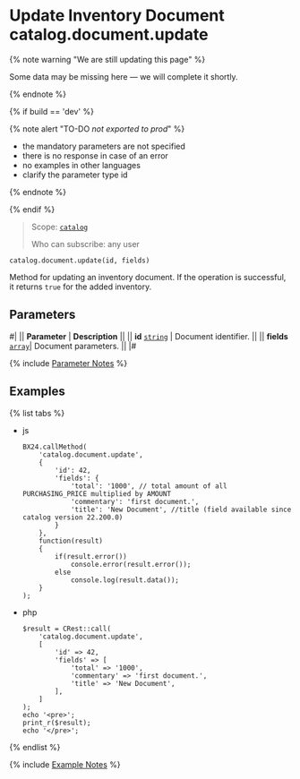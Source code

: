 # Update Inventory Document catalog.document.update

{% note warning "We are still updating this page" %}

Some data may be missing here — we will complete it shortly.

{% endnote %}

{% if build == 'dev' %}

{% note alert "TO-DO _not exported to prod_" %}

- the mandatory parameters are not specified
- there is no response in case of an error
- no examples in other languages
- clarify the parameter type id

{% endnote %}

{% endif %}

> Scope: [`catalog`](../../scopes/permissions.md)
>
> Who can subscribe: any user

```http
catalog.document.update(id, fields)
```

Method for updating an inventory document. If the operation is successful, it returns `true` for the added inventory.

## Parameters

#|
|| **Parameter** | **Description** ||
|| **id**
[`string`](../../data-types.md) | Document identifier. ||
|| **fields** 
[`array`](../../data-types.md)|  Document parameters. ||
|#

{% include [Parameter Notes](../../../_includes/required.md) %}

## Examples

{% list tabs %}

- js
  
    ```
    BX24.callMethod(
        'catalog.document.update',
        {
            'id': 42,
            'fields': {
                'total': '1000', // total amount of all PURCHASING_PRICE multiplied by AMOUNT
                'commentary': 'first document.',
                'title': 'New Document', //title (field available since catalog version 22.200.0)
            }
        },
        function(result)
        {
            if(result.error())
                console.error(result.error());
            else
                console.log(result.data());
        }
    );
    ```

- php

    ```
    $result = CRest::call(
        'catalog.document.update',
        [
            'id' => 42,
            'fields' => [
                'total' => '1000',
                'commentary' => 'first document.',
                'title' => 'New Document',
            ],
        ]
    );
    echo '<pre>';
    print_r($result);
    echo '</pre>';
    ```

{% endlist %}

{% include [Example Notes](../../../_includes/examples.md) %}